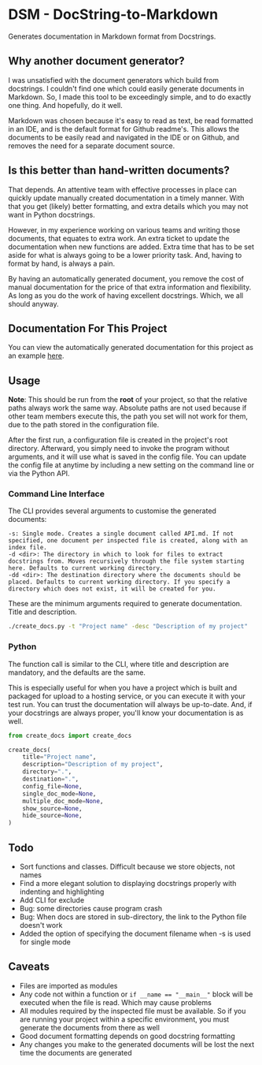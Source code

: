 # DSM - DocString-to-Markdown

Generates documentation in Markdown format from Docstrings.

## Why another document generator?

I was unsatisfied with the document generators which build from docstrings. I couldn't find one which could easily generate documents in Markdown. So, I made this tool to be exceedingly simple, and to do exactly one thing. And hopefully, do it well.

Markdown was chosen because it's easy to read as text, be read formatted in an IDE, and is the default format for Github readme's. This allows the documents to be easily read and navigated in the IDE or on Github, and removes the need for a separate document source. 

## Is this better than hand-written documents?

That depends. An attentive team with effective processes in place can quickly update manually created documentation in a timely manner. With that you get (likely) better formatting, and extra details which you may not want in Python docstrings.

However, in my experience working on various teams and writing those documents, that equates to extra work. An extra ticket to update the documentation when new functions are added. Extra time that has to be set aside for what is always going to be a lower priority task. And, having to format by hand, is always a pain.

By having an automatically generated document, you remove the cost of manual documentation for the price of that extra information and flexibility. As long as you do the work of having excellent docstrings. Which, we all should anyway.

## Documentation For This Project

You can view the automatically generated documentation for this project as an example [here](docs/index.md).

## Usage

**Note**: This should be run from the **root** of your project, so that the relative paths always work the same way. Absolute paths are not used because if other team members execute this, the path you set will not work for them, due to the path stored in the configuration file.

After the first run, a configuration file is created in the project's root directory. Afterward, you simply need to invoke the program without arguments, and it will use what is saved in the config file. You can update the config file at anytime by including a new setting on the command line or via the Python API.

### Command Line Interface

The CLI provides several arguments to customise the generated documents:
```
-s: Single mode. Creates a single document called API.md. If not specified, one document per inspected file is created, along with an index file.
-d <dir>: The directory in which to look for files to extract docstrings from. Moves recursively through the file system starting here. Defaults to current working directory.
-dd <dir>: The destination directory where the documents should be placed. Defaults to current working directory. If you specify a directory which does not exist, it will be created for you.
```

These are the minimum arguments required to generate documentation. Title and description.
```bash
./create_docs.py -t "Project name" -desc "Description of my project"
```

### Python

The function call is similar to the CLI, where title and description are mandatory, and the defaults are the same.

This is especially useful for when you have a project which is built and packaged for upload to a hosting service, or you can execute it with your test run. You can trust the documentation will always be up-to-date. And, if your docstrings are always proper, you'll know your documentation is as well.

```python
from create_docs import create_docs

create_docs(
    title="Project name",
    description="Description of my project",
    directory=".",
    destination=".",
    config_file=None,
    single_doc_mode=None,
    multiple_doc_mode=None,
    show_source=None,
    hide_source=None,
)
```

## Todo
- Sort functions and classes. Difficult because we store objects, not names
- Find a more elegant solution to displaying docstrings properly with indenting and highlighting
- Add CLI for exclude
- Bug: some directories cause program crash
- Bug: When docs are stored in sub-directory, the link to the Python file doesn't work
- Added the option of specifying the document filename when -s is used for single mode

## Caveats
- Files are imported as modules
- Any code not within a function or `if __name == "__main__"` block will be executed when the file is read. Which may cause problems
- All modules required by the inspected file must be available. So if you are running your project within a specific environment, you must generate the documents from there as well
- Good document formatting depends on good docstring formatting
- Any changes you make to the generated documents will be lost the next time the documents are generated
